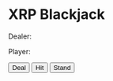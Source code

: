 <html>
<head>
  <title>XRP Blackjack</title>
  <script src="https://unpkg.com/axios/dist/axios.min.js"></script>
</head>
<body>
  <h1>XRP Blackjack</h1>
  <p>Dealer: <span id="dealer-score"></span></p>
  <p>Player: <span id="player-score"></span></p>
  <p>
    <button id="deal-button">Deal</button>
    <button id="hit-button">Hit</button>
    <button id="stand-button">Stand</button>
  </p>
  <div id="dealer-cards"></div>
  <div id="player-cards"></div>
  <script>
    // define constants
    const CARD_VALUES = {
      'ACE': 11,
      '2': 2,
      '3': 3,
      '4': 4,
      '5': 5,
      '6': 6,
      '7': 7,
      '8': 8,
      '9': 9,
      '10': 10,
      'JACK': 10,
      'QUEEN': 10,
      'KING': 10,
    };
    const CARDS = ['ACE', '2', '3', '4', '5', '6', '7', '8', '9', '10', 'JACK', 'QUEEN', 'KING'];
    const STARTING_MONEY = 100;
    const MIN_BET = 10;
    const MAX_BET = 100;

    // define variables
    let deck = [];
    let dealerHand = [];
    let playerHand = [];
    let dealerScore = 0;
    let playerScore = 0;
    let money = STARTING_MONEY;
    let bet = 0;

    // set up event listeners
    document.getElementById('deal-button').addEventListener('click', deal);
    document.getElementById('hit-button').addEventListener('click', hit);
    document.getElementById('stand-button').addEventListener('click', stand);

    // initialize game
    shuffleDeck();
    updateMoney();
    updateBet();

    // define functions
    function shuffleDeck() {
      deck = [];
      for (let i = 0; i < 4; i++) {
        deck = deck.concat(CARDS);
      }
      deck = shuffleArray(deck);
    }

    function shuffleArray(array) {
      let currentIndex = array.length;
      let temporaryValue;
      let randomIndex;

      while (0 !== currentIndex) {
        randomIndex = Math.floor(Math.random() * currentIndex);
        currentIndex -= 1;
        temporaryValue = array[currentIndex];
        array[currentIndex] = array[randomIndex];
        array[randomIndex] = temporaryValue;
      }

      return array;
    }

    function updateMoney() {
      document.getElementById('money').innerHTML = `Money: ${money}`;
    }

    function updateBet() {
      document.getElementById('bet').innerHTML = `Bet: ${bet}`;
    }

    function deal() {
      // check if bet is within limits and player has enough money
      if (bet < MIN_BET || bet > MAX_BET || bet > money) {
        alert(`Please enter a bet between ${MIN_BET} and ${MAX_BET} and within your budget of ${money}.`);
        return;
      }

      // reset scores and hands
      dealerScore = 0;
      playerScore = 0;
      dealerHand = [];
      playerHand = [];

      // deal initial cards
      dealerHand = [drawCard(), drawCard()];
      playerHand = [drawCard(), drawCard()];

  // update scores
  updateScores();

  // display cards
  displayCards();

  // check for blackjack
  if (dealerScore === 21 || playerScore === 21) {
    endGame();
    return;
  }
}

function hit() {
  // draw a card and add it to the player's hand
  playerHand.push(drawCard());

  // update scores
  updateScores();

  // display cards
  displayCards();

  // check for bust
  if (playerScore > 21) {
    endGame();
  }
}

function stand() {
  // dealer draws until they reach a score of 17 or higher
  while (dealerScore < 17) {
    dealerHand.push(drawCard());
    updateScores();
    displayCards();
  }

  endGame();
}

function drawCard() {
  // remove a card from the deck and return it
  return deck.pop();
}

function updateScores() {
  // reset scores
  dealerScore = 0;
  playerScore = 0;

  // calculate scores
  for (let card of dealerHand) {
    dealerScore += CARD_VALUES[card];
  }
  for (let card of playerHand) {
    playerScore += CARD_VALUES[card];
  }

  // adjust for aces
  if (dealerHand.includes('ACE') && dealerScore > 21) {
    dealerScore -= 10;
  }
  if (playerHand.includes('ACE') && playerScore > 21) {
    playerScore -= 10;
  }

  // update score display
  document.getElementById('dealer-score').innerHTML = dealerScore;
  document.getElementById('player-score').innerHTML = playerScore;
}

function displayCards() {
  // display dealer's cards
  let dealerCards = '';
  for (let i = 0; i < dealerHand.length; i++) {
    dealerCards += `<img src="cards/${dealerHand[i]}.png" alt="${dealerHand[i]}" />`;
  }
  document.getElementById('dealer-cards').innerHTML = dealerCards;

  // display player's cards
  let playerCards = '';
  for (let i = 0; i < playerHand.length; i++) {
    playerCards += `<img src="cards/${playerHand[i]}.png" alt="${playerHand[i]}" />`;
  }
  document.getElementById('player-cards').innerHTML = playerCards;
}

function endGame() {
  // determine winner and adjust money
  let winner;
  if (playerScore > 21 || (dealerScore <= 21 && dealerScore > playerScore)) {
    winner = 'dealer';
    money -= bet;
  } else if (dealerScore > 21 || playerScore > dealerScore) {
    winner = 'player';
    money += bet;
  } else {
    winner = 'tie';
  }

  // display winner and update money
  let message = `Dealer: ${dealerScore}, Player: ${playerScore}. `;
  if (winner === 'dealer') {
    message += 'Dealer wins.';
  } else if (winner === 'player') {
    message += 'Player wins!';
  } else {
    message += 'It\'s a tie!';
  }
  alert(message);
  updateMoney();

  // check if game is over
  if (money <= 0) {
    alert('Game over! You\'re out of money.');
    location.reload();
  } else {
    // reset bet and deal new hand
    bet = 0;
    updateBet();
    deal();

